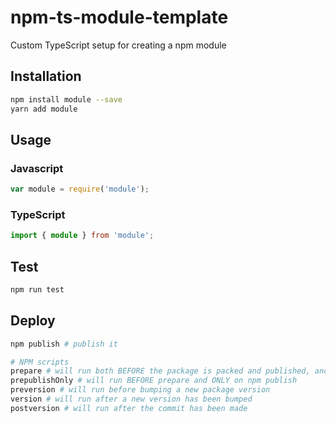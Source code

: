 # npm-ts-module-template

Custom TypeScript setup for creating a npm module

## Installation

```sh
npm install module --save
yarn add module
```

## Usage

### Javascript

```javascript
var module = require('module');
```

### TypeScript

```typescript
import { module } from 'module';
```

## Test

```sh
npm run test
```

## Deploy

```sh
npm publish # publish it

# NPM scripts
prepare # will run both BEFORE the package is packed and published, and on local npm install
prepublishOnly # will run BEFORE prepare and ONLY on npm publish
preversion # will run before bumping a new package version
version # will run after a new version has been bumped
postversion # will run after the commit has been made
```
